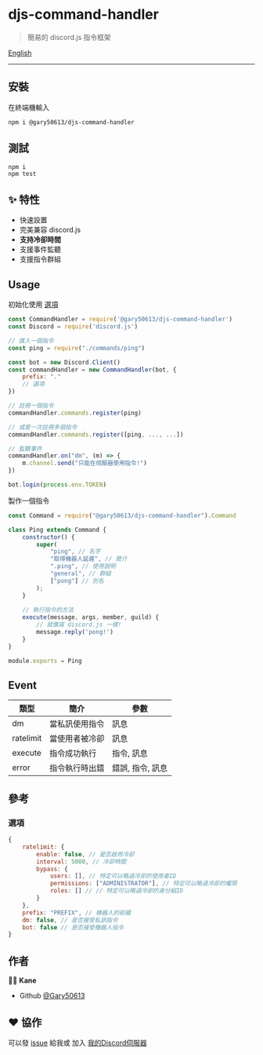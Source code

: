 # djs-command-handler
> 簡易的 discord.js 指令框架

[English](README.md)

***

## 安裝
在終端機輸入
```shell
npm i @gary50613/djs-command-handler
```

## 測試
```shell
npm i
npm test
```

## ✨ 特性

- 快速設置
- 完美兼容 discord.js
- **支持冷卻時間**
- 支援事件監聽
- 支援指令群組

## Usage
初始化使用 [選項](#選項)
```js
const CommandHandler = require('@gary50613/djs-command-handler')
const Discord = require('discord.js')

// 匯入一個指令
const ping = require("./commands/ping")

const bot = new Discord.Client()
const commandHandler = new CommandHandler(bot, {
    prefix: "."
    // 選項
})

// 註冊一個指令
commandHandler.commands.register(ping)

// 或是一次註冊多個指令
commandHandler.commands.register([ping, ..., ...])

// 監聽事件
commandHandler.on("dm", (m) => {
    m.channel.send("只能在伺服器使用指令!")
})

bot.login(process.env.TOKEN)
```

製作一個指令
```js
const Command = require("@gary50613/djs-command-handler").Command

class Ping extends Command {
    constructor() {
        super(
            "ping", // 名字
            "取得機器人延遲", // 簡介
            ".ping", // 使用說明
            "general", // 群組
            ["pong"] // 別名
        );
    }
    
    // 執行指令的方法
    execute(message, args, member, guild) {
        // 就像寫 discord.js 一樣!
        message.reply('pong!')
    }
}

module.exports = Ping
```

## Event
類型 | 簡介 | 參數
---|---|---
dm | 當私訊使用指令 | 訊息
ratelimit | 當使用者被冷卻 | 訊息
execute | 指令成功執行 | 指令, 訊息
error | 指令執行時出錯 | 錯誤, 指令, 訊息

## 參考
### 選項
```js
{
    ratelimit: {
        enable: false, // 是否啟用冷卻
        interval: 5000, // 冷卻時間
        bypass: {
            users: [], // 特定可以略過冷卻的使用者ID 
            permissions: ["ADMINISTRATOR"], // 特定可以略過冷卻的權限
            roles: [] // // 特定可以略過冷卻的身分組ID
        }
    },
    prefix: "PREFIX", // 機器人的前綴
    dm: false, // 是否接受私訊指令
    bot: false // 是否接受機器人指令  
}
```

## 作者
🧑‍💻 **Kane**
- Github [@Gary50613](https://github.com/Gary50613)

## ❤️ 協作
可以發 [issue](https://github.com/Gary50613/discordjs-command-handler/issues) 給我或
加入 [我的Discord伺服器](https://discord.gg/ct2ufag)